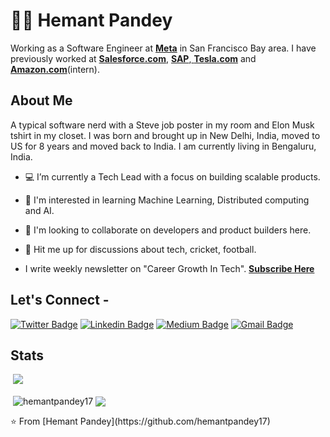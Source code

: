 # :man_technologist: Hemant Pandey

Working as a Software Engineer at <a href="https://www.facebook.com/"> <b>Meta</b></a> in San Francisco Bay area. I have previously worked at <a href="https://www.salesforce.com/"> <b>Salesforce.com</b></a>, <a href="https://www.sap.com/"> <b>SAP</b></a>,<a href="https://www.tesla.com/"> <b>Tesla.com</b></a> and <a href="https://http://www.amazon.com/"> <b>Amazon.com</b></a>(intern).

## About Me

A typical software nerd with a Steve job poster in my room and Elon Musk tshirt in my closet. I was born and brought up in New Delhi, India, moved to US for 8 years and moved back to India. I am currently living in Bengaluru, India.

- 💻 I’m currently a Tech Lead with a focus on building scalable products.

- 🌱 I'm interested in learning Machine Learning, Distributed computing and AI.

- 👯 I'm looking to collaborate on developers and product builders here.

- 💬 Hit me up for discussions about tech, cricket, football.

- I write weekly newsletter on "Career Growth In Tech". <a href="https://thehustlingengineer.substack.com"> <b>Subscribe Here</b></a>

## Let's Connect -

[![Twitter Badge](https://img.shields.io/badge/-@hemant_pandey17-1ca0f1?style=flat-square&labelColor=1ca0f1&logo=twitter&logoColor=white&link=https://twitter.com/hemant_pandey17)](https://twitter.com/hemant_pandey17) 
[![Linkedin Badge](https://img.shields.io/badge/-hemantpandey-blue?style=flat-square&logo=Linkedin&logoColor=white&link=https://www.linkedin.com/in/hemant-pandey/)](https://www.linkedin.com/in/hemant-pandey)
[![Medium Badge](https://img.shields.io/badge/-@hemantpandey17-03a57a?style=flat-square&labelColor=000000&logo=Medium&link=https://medium.com/@hemantpandey17)](https://medium.com/@hemantpandey17)
[![Gmail Badge](https://img.shields.io/badge/-hemant.pandey17@gmail.com-c14438?style=flat-square&logo=Gmail&logoColor=white&link=mailto:hemant.pandey17@gmail.com)](mailto:ahemant.pandey17@gmail.com)


## Stats

&nbsp;![](https://komarev.com/ghpvc/?username=hemantpandey17&color=brightgreen)
<p>&nbsp;<img align="center" src="https://github-readme-stats.vercel.app/api?username=hemantpandey17&show_icons=true&rank_icon=github&locale=en" alt="hemantpandey17" />
<img align="center" src="https://github-readme-stats.vercel.app/api/top-langs/?username=hemantpandey17&layout=compact&hide_border=true&&langs_count=10&show_icons=true&theme=transparent" />
</p>
⭐ From [Hemant Pandey](https://github.com/hemantpandey17)

